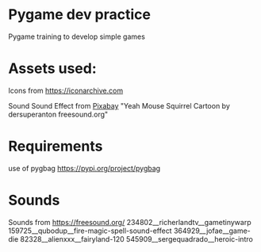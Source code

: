 # Pygame dev practice
 Pygame training to develop simple games



# Assets used:

Icons from https://iconarchive.com


Sound
Sound Effect from <a href="https://pixabay.com/sound-effects/?utm_source=link-attribution&amp;utm_medium=referral&amp;utm_campaign=music&amp;utm_content=29689">Pixabay</a>
"Yeah Mouse Squirrel Cartoon by dersuperanton freesound.org"

# Requirements

use of pygbag  https://pypi.org/project/pygbag

# Sounds
Sounds from https://freesound.org/
234802__richerlandtv__gametinywarp
159725__qubodup__fire-magic-spell-sound-effect
364929__jofae__game-die
82328__alienxxx__fairyland-120
545909__sergequadrado__heroic-intro